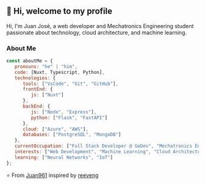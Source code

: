 ## 👋 Hi, welcome to my profile

Hi, I'm Juan José, a web developer and Mechatronics Engineering student passionate about technology, cloud architecture, and machine learning.

### About Me

```javascript
const aboutMe = {
   pronouns: "he" | "him",
   code: [Nuxt, Typescript, Python],
   technologies: {
      tools: ["VsCode", "Git", "GitHub"],
      frontEnd: {
         js: ["Nuxt"]
      },
      backEnd: {
         js: ["Node", "Express"],
         python: ["Flask", "FastAPI"]
      },
      cloud: ["Azure", "AWS"],
      databases: ["PostgreSQL", "MongoDB"]
   },
   currentOccupation: ["Full Stack Developer @ GoDev", "Mechatronics Engineering Student"],
   interests: ["Web Development", "Machine Learning", "Cloud Architecture", "IoT"],
   learning: ["Neural Networks", "IoT"]
};
```

⭐️ From [Juan961](https://github.com/Juan961) inspired by [reeveng](https://github.com/reeveng)
